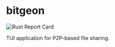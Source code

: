 # bitgeon

![Rust Report Card](https://rust-reportcard.xuri.me/badge/github.com/LeCyberDucky/bitgeon)

TUI application for P2P-based file sharing.
